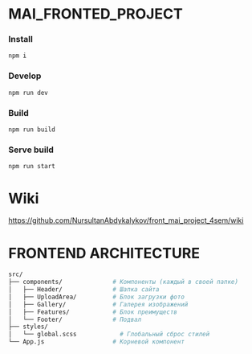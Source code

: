 # MAI_FRONTED_PROJECT

### Install
```
npm i
```
### Develop
```
npm run dev
```
### Build
```
npm run build
```
### Serve build
```
npm run start
```

# Wiki
https://github.com/NursultanAbdykalykov/front_mai_project_4sem/wiki

# FRONTEND ARCHITECTURE
```bash
src/
├── components/              # Компоненты (каждый в своей папке)
│   ├── Header/              # Шапка сайта
│   ├── UploadArea/          # Блок загрузки фото
│   ├── Gallery/             # Галерея изображений  
│   ├── Features/            # Блок преимуществ
│   └── Footer/              # Подвал
├── styles/
│   └── global.scss            # Глобальный сброс стилей
└── App.js                   # Корневой компонент
```
